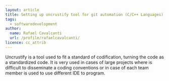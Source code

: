 ```yaml
---
layout: article
title: Setting up uncrustify tool for git automation (C/C++ Languages)
tags:
  - softwaredevelopment
author:
  name: Rafael Cavalcanti
  url: /profile/rafaelcavalcanti/
licence: cc_attrib
---
```


Uncrustify is a tool used to fit a standard of codification, turning the code as a standardized code. It is very used in cases of large projects where is difficult to disseminate a coding conventions or in case of each team member is used to use different IDE to program.